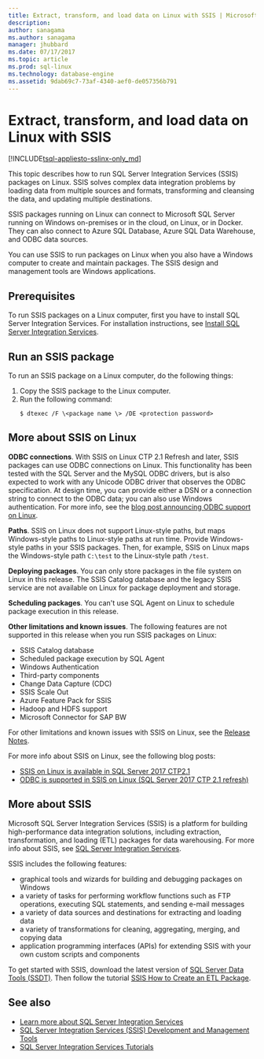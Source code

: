 ```yaml
---
title: Extract, transform, and load data on Linux with SSIS | Microsoft Docs
description: 
author: sanagama
ms.author: sanagama 
manager: jhubbard
ms.date: 07/17/2017
ms.topic: article
ms.prod: sql-linux
ms.technology: database-engine
ms.assetid: 9dab69c7-73af-4340-aef0-de057356b791
---
```

# Extract, transform, and load data on Linux with SSIS

[!INCLUDE[tsql-appliesto-sslinx-only_md](../../docs/includes/tsql-appliesto-sslinx-only_md.md)]

This topic describes how to run SQL Server Integration Services (SSIS) packages on Linux. SSIS solves complex data integration problems by loading data from multiple sources and formats, transforming and cleansing the data, and updating multiple destinations. 

SSIS packages running on Linux can connect to Microsoft SQL Server running on Windows on-premises or in the cloud, on Linux, or in Docker. They can also connect to Azure SQL Database, Azure SQL Data Warehouse, and ODBC data sources.

You can use SSIS to run packages on Linux when you also have a Windows computer to create and maintain packages. The SSIS design and management tools are Windows applications. 

## Prerequisites

To run SSIS packages on a Linux computer, first you have to install SQL Server Integration Services. For installation instructions, see [Install SQL Server Integration Services](sql-server-linux-setup-ssis.md).

## Run an SSIS package

To run an SSIS package on a Linux computer, do the following things:

1.  Copy the SSIS package to the Linux computer.
2.  Run the following command:
    ```
    $ dtexec /F \<package name \> /DE <protection password>
    ```

## More about SSIS on Linux

**ODBC connections**. With SSIS on Linux CTP 2.1 Refresh and later, SSIS packages can use ODBC connections on Linux. This functionality has been tested with the SQL Server and the MySQL ODBC drivers, but is also expected to work with any Unicode ODBC driver that observes the ODBC specification. At design time, you can provide either a DSN or a connection string to connect to the ODBC data; you can also use Windows authentication. For more info, see the [blog post announcing ODBC support on Linux](https://blogs.msdn.microsoft.com/ssis/2017/06/16/odbc-is-supported-in-ssis-on-linux-ssis-helsinki-ctp2-1-refresh/).

**Paths**. SSIS on Linux does not support Linux-style paths, but maps Windows-style paths to Linux-style paths at run time. Provide Windows-style paths in your SSIS packages. Then, for example, SSIS on Linux maps the Windows-style path `C:\test` to the Linux-style path `/test`.

**Deploying packages**. You can only store packages in the file system on Linux in this release. The SSIS Catalog database and the legacy SSIS service are not available on Linux for package deployment and storage.

**Scheduling packages**. You can't use SQL Agent on Linux to schedule package execution in this release.

**Other limitations and known issues**. The following features are not supported in this release when you run SSIS packages on Linux:
  - SSIS Catalog database
  - Scheduled package execution by SQL Agent
  - Windows Authentication
  - Third-party components
  - Change Data Capture (CDC)
  - SSIS Scale Out
  - Azure Feature Pack for SSIS
  - Hadoop and HDFS support
  - Microsoft Connector for SAP BW

For other limitations and known issues with SSIS on Linux, see the [Release Notes](sql-server-linux-release-notes.md#ssis).

For more info about SSIS on Linux, see the following blog posts:

-   [SSIS on Linux is available in SQL Server 2017 CTP2.1](https://blogs.msdn.microsoft.com/ssis/2017/05/17/ssis-helsinki-is-available-in-sql-server-vnext-ctp2-1/)
-   [ODBC is supported in SSIS on Linux (SQL Server 2017 CTP 2.1 refresh)](https://blogs.msdn.microsoft.com/ssis/2017/06/16/odbc-is-supported-in-ssis-on-linux-ssis-helsinki-ctp2-1-refresh/)

## More about SSIS

Microsoft SQL Server Integration Services (SSIS) is a platform for building high-performance data integration solutions, including extraction, transformation, and loading (ETL) packages for data warehousing. For more info about SSIS, see [SQL Server Integration Services](/sql/integration-services/sql-server-integration-services.md).

SSIS includes the following features:
- graphical tools and wizards for building and debugging packages on Windows
- a variety of tasks for performing workflow functions such as FTP operations, executing SQL statements, and sending e-mail messages
- a variety of data sources and destinations for extracting and loading data
- a variety of transformations for cleaning, aggregating, merging, and copying data
- application programming interfaces (APIs) for extending SSIS with your own custom scripts and components

To get started with SSIS, download the latest version of [SQL Server Data Tools (SSDT)](../ssdt/download-sql-server-data-tools-ssdt.md). Then follow the tutorial [SSIS How to Create an ETL Package](https://msdn.microsoft.com/en-us/library/ms169917.aspx).

## See also
- [Learn more about SQL Server Integration Services](https://msdn.microsoft.com/en-us/library/ms141026.aspx)
- [SQL Server Integration Services (SSIS) Development and Management Tools](https://msdn.microsoft.com/en-us/library/ms140028.aspx)
- [SQL Server Integration Services Tutorials](https://msdn.microsoft.com/en-us/library/jj720568.aspx)
